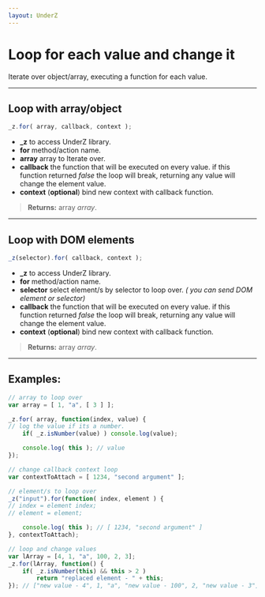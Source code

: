 ```yaml
---
layout: UnderZ
---
```

# Loop for each value and change it
Iterate over object/array, executing a function for each value.

***

## Loop with array/object
```js
_z.for( array, callback, context );
```

* **_z** to access UnderZ library.
* **for** method/action name.
* **array** array to Iterate over.
* **callback** the function that will be executed on every value. if this function returned _false_ the loop will break, returning any value will change the element value.
* **context** (**optional**) bind new context with callback function. 

> **Returns:** array _array_.

***

## Loop with DOM elements
```js
_z(selector).for( callback, context );
```

* **_z** to access UnderZ library.
* **for** method/action name.
* **selector** select element/s by selector to loop over. _( you can send DOM element or selector)_
* **callback** the function that will be executed on every value. if this function returned _false_ the loop will break, returning any value will change the element value.
* **context** (**optional**) bind new context with callback function. 

> **Returns:** array _array_.

***

## Examples: 

```js 
// array to loop over
var array = [ 1, "a", [ 3 ] ];

_z.for( array, function(index, value) {
// log the value if its a number.
    if( _z.isNumber(value) ) console.log(value);

    console.log( this ); // value
});

// change callback context loop
var contextToAttach = [ 1234, "second argument" ];

// element/s to loop over
_z("input").for(function( index, element ) {
// index = element index;
// element = element;

    console.log( this ); // [ 1234, "second argument" ]
}, contextToAttach);

// loop and change values
var lArray = [4, 1, "a", 100, 2, 3];
_z.for(lArray, function() {
    if( _z.isNumber(this) && this > 2 )
        return "replaced element - " + this;
}); // ["new value - 4", 1, "a", "new value - 100", 2, "new value - 3"]
``` 
